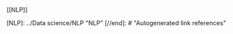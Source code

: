 [[NLP]]

[//begin]: # "Autogenerated link references for markdown compatibility"
[NLP]: ../Data science/NLP "NLP"
[//end]: # "Autogenerated link references"